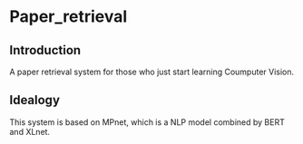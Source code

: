 # Paper_retrieval

## Introduction
  A paper retrieval system for those who just start learning Coumputer Vision. 

## Idealogy
  This system is based on MPnet, which is a NLP model combined by BERT and XLnet.
  
